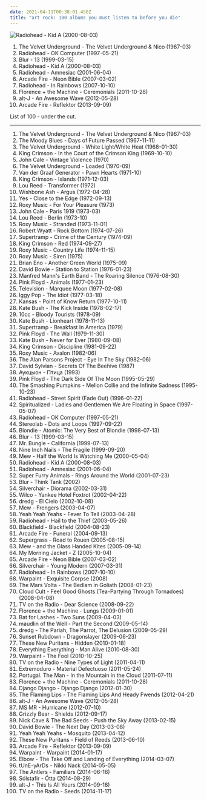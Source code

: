```yaml
---
date: 2021-04-11T00:38:01.458Z
title: "art rock: 100 albums you must listen to before you die"
---
```

![Radiohead - Kid A (2000-08-03)](http://coverartarchive.org/release/b13f061a-bd3c-3aaf-9a60-64a0c6f7aee5/2563832918-500.jpg "Radiohead - Kid A (2000-08-03)")
<ol class="albums">
<li data-cover="http://coverartarchive.org/release/e2820d3f-bf0f-440f-b327-0a9c32e280d8/11733996765-500.jpg" data-tags="60s, rock, classic rock" role="button">The Velvet Underground - The Velvet Underground & Nico (1967-03)</li>
<li data-cover="https://img.discogs.com/tqXnYlfINIcvurh1bdGgRyyXGy0=/fit-in/321x318/filters:strip_icc():format(jpeg):mode_rgb():quality(90)/discogs-images/R-3710459-1342392164-1799.jpeg.jpg" data-tags="alternative rock, alternative" role="button">Radiohead - OK Computer (1997-05-21)</li>
<li data-cover="http://coverartarchive.org/release/16a2fa8b-480e-3d58-8c42-684b9bec1493/7940071006-500.jpg" data-tags="britpop" role="button">Blur - 13 (1999-03-15)</li>
<li data-cover="http://coverartarchive.org/release/b13f061a-bd3c-3aaf-9a60-64a0c6f7aee5/2563832918-500.jpg" data-tags="electronic, alternative, experimental" role="button">Radiohead - Kid A (2000-08-03)</li>
<li data-cover="http://coverartarchive.org/release/d3f9b159-8eeb-4820-a258-19cc1ebfc770/7629533443-500.jpg" data-tags="alternative, electronic, experimental" role="button">Radiohead - Amnesiac (2001-06-04)</li>
<li data-cover="http://coverartarchive.org/release/e9d5f43f-826f-3a52-8890-084d0863d687/2096303717-500.jpg" data-tags="indie rock, indie" role="button">Arcade Fire - Neon Bible (2007-03-02)</li>
<li data-cover="http://coverartarchive.org/release/ea92a194-2d60-35c7-9d56-0e1dba20cd45/8141643246-500.jpg" data-tags="alternative, alternative rock" role="button">Radiohead - In Rainbows (2007-10-10)</li>
<li data-cover="http://coverartarchive.org/release/c4cd4554-e6c2-4474-9e03-305b586007a1/17890002299-500.jpg" data-tags="indie, female vocalists" role="button">Florence + the Machine - Ceremonials (2011-10-28)</li>
<li data-cover="http://coverartarchive.org/release/9421c67a-9e28-4e75-bc20-c1424c7510ea/17153963887-500.jpg" data-tags="indie" role="button">alt-J - An Awesome Wave (2012-05-28)</li>
<li data-cover="http://coverartarchive.org/release/660b4600-6d15-46c7-986b-650c26b97ddf/11070767669-500.jpg" data-tags="indie rock" role="button">Arcade Fire - Reflektor (2013-09-09)</li>
</ol>
List of 100 - under the cut.
<!-- more -->

_________________

<ol class="albums">
<li data-cover="http://coverartarchive.org/release/e2820d3f-bf0f-440f-b327-0a9c32e280d8/11733996765-500.jpg" data-tags="60s, rock, classic rock" role="button">
The Velvet Underground - The Velvet Underground & Nico (1967-03)
</li>
<li data-cover="http://coverartarchive.org/release/f3bdf87d-550b-3f8e-b8f1-81a62d051a84/7926647371-500.jpg" data-tags="classic rock, progressive rock" role="button">
The Moody Blues - Days of Future Passed (1967-11-11)
</li>
<li data-cover="http://coverartarchive.org/release/cad3294a-3ea9-3e0e-a426-fe9862571e34/15465460977-500.jpg" data-tags="proto-punk, 60s, rock, noise rock" role="button">
The Velvet Underground - White Light/White Heat (1968-01-30)
</li>
<li data-cover="https://img.discogs.com/2XB2Zi6X6y9GAL_b399rTFYIta4=/fit-in/600x738/filters:strip_icc():format(jpeg):mode_rgb():quality(90)/discogs-images/R-8744584-1494946548-1401.jpeg.jpg" data-tags="progressive rock" role="button">
King Crimson - In the Court of the Crimson King (1969-10-10)
</li>
<li data-cover="https://img.discogs.com/mEZJWBt4ebrznwBCtifb0xeE8Pw=/fit-in/600x596/filters:strip_icc():format(jpeg):mode_rgb():quality(90)/discogs-images/R-10470208-1498082862-7740.jpeg.jpg" data-tags="rock, art rock" role="button">
John Cale - Vintage Violence (1970)
</li>
<li data-cover="http://coverartarchive.org/release/3645588f-cdcf-4746-97ac-da059d332010/4529718708-500.jpg" data-tags="70s, classic rock" role="button">
The Velvet Underground - Loaded (1970-09)
</li>
<li data-cover="http://coverartarchive.org/release/e2e770dc-b6f2-4a94-94eb-54520a892790/26840491839-500.jpg" data-tags="progressive rock" role="button">
Van der Graaf Generator - Pawn Hearts (1971-10)
</li>
<li data-cover="https://img.discogs.com/ipi1FURUBo-S6Zw4R6AWF9TadkE=/fit-in/562x564/filters:strip_icc():format(jpeg):mode_rgb():quality(90)/discogs-images/R-6327265-1416567767-6279.jpeg.jpg" data-tags="progressive rock" role="button">
King Crimson - Islands (1971-12-03)
</li>
<li data-cover="https://img.discogs.com/3OgnlZKNZ7-mZooFLllAA3hHYIA=/fit-in/500x500/filters:strip_icc():format(jpeg):mode_rgb():quality(90)/discogs-images/R-3635183-1338244251-7631.jpeg.jpg" data-tags="70s, rock, glam rock" role="button">
Lou Reed - Transformer (1972)
</li>
<li data-cover="https://img.discogs.com/IkuVyF5le_aG2neyEscSuSPmMXI=/fit-in/500x495/filters:strip_icc():format(jpeg):mode_rgb():quality(90)/discogs-images/R-1520895-1225746667.jpeg.jpg" data-tags="progressive rock, classic rock" role="button">
Wishbone Ash - Argus (1972-04-28)
</li>
<li data-cover="http://coverartarchive.org/release/2b9b5b13-5639-4645-b89b-e5ea555f9a65/7295017114-500.jpg" data-tags="progressive rock" role="button">
Yes - Close to the Edge (1972-09-13)
</li>
<li data-cover="http://coverartarchive.org/release/6d4932d4-c81a-3438-97f1-fac6e8902712/6802461026-500.jpg" data-tags="glam rock, 70s, art rock" role="button">
Roxy Music - For Your Pleasure (1973)
</li>
<li data-cover="http://coverartarchive.org/release/89355b1f-40af-339d-b873-bfff6c53a3e8/10012036324-500.jpg" data-tags="70s" role="button">
John Cale - Paris 1919 (1973-03)
</li>
<li data-cover="http://coverartarchive.org/release/1bbac75e-ce53-4508-9096-54415e9a1177/4584669129-500.jpg" data-tags="70s" role="button">
Lou Reed - Berlin (1973-10)
</li>
<li data-cover="http://coverartarchive.org/release/9e443dc7-20c5-4eb4-9b4d-da1c9990cf12/28324691679-500.jpg" data-tags="70s" role="button">
Roxy Music - Stranded (1973-11-01)
</li>
<li data-cover="https://img.discogs.com/czqU1jrdapBl3Nyn8TpYMMikluc=/fit-in/600x591/filters:strip_icc():format(jpeg):mode_rgb():quality(90)/discogs-images/R-1894116-1341371157-1563.jpeg.jpg" data-tags="progressive rock" role="button">
Robert Wyatt - Rock Bottom (1974-07-26)
</li>
<li data-cover="http://coverartarchive.org/release/9f33a793-2ca8-47e4-8efe-daa5bd03ff8f/5183196329-500.jpg" data-tags="progressive rock, classic rock" role="button">
Supertramp - Crime of the Century (1974-09)
</li>
<li data-cover="http://coverartarchive.org/release/b75af773-cd7b-4470-8446-af8aa89a24ae/3114542174-500.jpg" data-tags="progressive rock" role="button">
King Crimson - Red (1974-09-27)
</li>
<li data-cover="http://coverartarchive.org/release/3fec9754-a836-3ed6-acc3-4333b057684b/5896624158-500.jpg" data-tags="glam rock, 70s" role="button">
Roxy Music - Country Life (1974-11-15)
</li>
<li data-cover="https://img.discogs.com/9ivDdU1RMuE8NdipVBpDpf0bok0=/fit-in/598x593/filters:strip_icc():format(jpeg):mode_rgb():quality(90)/discogs-images/R-7911286-1454884459-7960.jpeg.jpg" data-tags="70s" role="button">
Roxy Music - Siren (1975)
</li>
<li data-cover="http://coverartarchive.org/release/edb5b432-6f54-41e5-af58-07d31668ef3a/11436345573-500.jpg" data-tags="ambient" role="button">
Brian Eno - Another Green World (1975-09)
</li>
<li data-cover="https://via.placeholder.com/450" data-tags="70s, rock" role="button">
David Bowie - Station to Station (1976-01-23)
</li>
<li data-cover="http://coverartarchive.org/release/1b884c85-3108-4454-b61b-71d04584908d/15369667898-500.jpg" data-tags="progressive rock" role="button">
Manfred Mann's Earth Band - The Roaring Silence (1976-08-30)
</li>
<li data-cover="http://coverartarchive.org/release/32f76eef-5004-3e80-bdf8-912298896134/14402610216-500.jpg" data-tags="progressive rock" role="button">
Pink Floyd - Animals (1977-01-23)
</li>
<li data-cover="http://coverartarchive.org/release/5fb363d1-3bee-44ce-acfc-43fdb0d7c4aa/2761546755-500.jpg" data-tags="post-punk, 70s" role="button">
Television - Marquee Moon (1977-02-08)
</li>
<li data-cover="http://coverartarchive.org/release/31881496-3666-3b76-bdda-b24db24178ae/23464146422-500.jpg" data-tags="post-punk" role="button">
Iggy Pop - The Idiot (1977-03-18)
</li>
<li data-cover="https://img.discogs.com/D2RQsNF6Xy4pLu5F_T1HU31r7AY=/fit-in/600x600/filters:strip_icc():format(jpeg):mode_rgb():quality(90)/discogs-images/R-2844673-1303658387.jpeg.jpg" data-tags="progressive rock, classic rock" role="button">
Kansas - Point of Know Return (1977-10-11)
</li>
<li data-cover="https://img.discogs.com/VRMb3RLFAY9udhH7Cg_XN6mNcVA=/fit-in/597x600/filters:strip_icc():format(jpeg):mode_rgb():quality(90)/discogs-images/R-3089864-1338821720-9527.jpeg.jpg" data-tags="70s, female vocalists" role="button">
Kate Bush - The Kick Inside (1978-02-17)
</li>
<li data-cover="https://img.discogs.com/eKyD2-ZBycypcyQ0peEp-iOkslc=/fit-in/480x480/filters:strip_icc():format(jpeg):mode_rgb():quality(90)/discogs-images/R-1429831-1219019793.jpeg.jpg" data-tags="classic rock, uk, pop rock, england, art rock, manchester, reggae rock, mercury records, north west, property, good times records 98" role="button">
10cc - Bloody Tourists (1978-09)
</li>
<li data-cover="http://coverartarchive.org/release/534be3cd-3c61-3884-a163-7db874fb3245/17091003030-500.jpg" data-tags="70s, female vocalists, art rock" role="button">
Kate Bush - Lionheart (1978-11-13)
</li>
<li data-cover="http://coverartarchive.org/release/d779ab27-4095-4ad9-9663-d4ffd567aa4e/7238834741-500.jpg" data-tags="classic rock, progressive rock, 70s" role="button">
Supertramp - Breakfast In America (1979)
</li>
<li data-cover="http://coverartarchive.org/release/d4611812-e7cd-42bf-885a-b1cea9fd52bc/9371075020-500.jpg" data-tags="progressive rock" role="button">
Pink Floyd - The Wall (1979-11-30)
</li>
<li data-cover="http://coverartarchive.org/release/734874d5-5ab2-33b6-b2f7-5151a86278a3/13395677289-500.jpg" data-tags="80s, female vocalists" role="button">
Kate Bush - Never for Ever (1980-09-08)
</li>
<li data-cover="http://coverartarchive.org/release/ecf82f9a-390a-30f6-8301-0679c0cfdc9a/27315801337-500.jpg" data-tags="progressive rock" role="button">
King Crimson - Discipline (1981-09-22)
</li>
<li data-cover="http://coverartarchive.org/release/090700a7-0ec5-41bb-b970-52e6aa47b755/16567307250-500.jpg" data-tags="80s" role="button">
Roxy Music - Avalon (1982-06)
</li>
<li data-cover="https://img.discogs.com/kR8ak2Y6gJmX8bjyFMp7YY1UwUY=/fit-in/600x604/filters:strip_icc():format(jpeg):mode_rgb():quality(90)/discogs-images/R-9480169-1481315751-1211.jpeg.jpg" data-tags="progressive rock" role="button">
The Alan Parsons Project - Eye In The Sky (1982-06)
</li>
<li data-cover="https://img.discogs.com/3y1hHqQsggU7DxoBd6OVU2hGALE=/fit-in/200x196/filters:strip_icc():format(jpeg):mode_rgb():quality(90)/discogs-images/R-1993054-1257289377.jpeg.jpg" data-tags="80s, ambient" role="button">
David Sylvian - Secrets Of The Beehive (1987)
</li>
<li data-cover="http://coverartarchive.org/release/7cf2a8c6-f2fb-4f99-a316-d9fbb8044667/9283951283-500.jpg" data-tags="psychedelic" role="button">
Аукцыон - Птица (1993)
</li>
<li data-cover="http://coverartarchive.org/release/24ce2ec1-7b23-32f8-a92c-c576e054159b/16049538493-500.jpg" data-tags="progressive rock" role="button">
Pink Floyd - The Dark Side Of The Moon (1995-05-29)
</li>
<li data-cover="http://coverartarchive.org/release/e4c0a2dc-49cb-382b-9bb3-a40d09669583/14335985988-500.jpg" data-tags="alternative rock" role="button">
The Smashing Pumpkins - Mellon Collie and the Infinite Sadness (1995-10-23)
</li>
<li data-cover="https://img.discogs.com/ETn1Oxqi2diFlex2Qo6tCPRtAaM=/fit-in/599x526/filters:strip_icc():format(jpeg):mode_rgb():quality(90)/discogs-images/R-1818272-1264395745.jpeg.jpg" data-tags="radiohead" role="button">
Radiohead - Street Spirit (Fade Out) (1996-01-22)
</li>
<li data-cover="http://coverartarchive.org/release/a74bf5c1-7a8d-302b-9fe0-de4cd596a3e7/19716414556-500.jpg" data-tags="space rock" role="button">
Spiritualized - Ladies and Gentlemen We Are Floating in Space (1997-05-07)
</li>
<li data-cover="https://img.discogs.com/tqXnYlfINIcvurh1bdGgRyyXGy0=/fit-in/321x318/filters:strip_icc():format(jpeg):mode_rgb():quality(90)/discogs-images/R-3710459-1342392164-1799.jpeg.jpg" data-tags="alternative rock, alternative" role="button">
Radiohead - OK Computer (1997-05-21)
</li>
<li data-cover="http://coverartarchive.org/release/ac08220a-ca91-3c93-b31b-b231270773af/11622727078-500.jpg" data-tags="lounge, electronic, post-rock" role="button">
Stereolab - Dots and Loops (1997-09-22)
</li>
<li data-cover="http://coverartarchive.org/release/39727bac-11f4-4394-8f61-9f5a97b950fe/11824714012-500.jpg" data-tags="western" role="button">
Blondie - Atomic: The Very Best of Blondie (1998-07-13)
</li>
<li data-cover="http://coverartarchive.org/release/16a2fa8b-480e-3d58-8c42-684b9bec1493/7940071006-500.jpg" data-tags="britpop" role="button">
Blur - 13 (1999-03-15)
</li>
<li data-cover="https://img.discogs.com/2IA5yrIj8GHvH5q6RKsJmqdUnkc=/fit-in/400x400/filters:strip_icc():format(jpeg):mode_rgb():quality(90)/discogs-images/R-3592559-1336582958-8440.jpeg.jpg" data-tags="experimental, avant-garde, mike patton" role="button">
Mr. Bungle - California (1999-07-13)
</li>
<li data-cover="http://coverartarchive.org/release/e736471c-5ff3-40f2-b825-babd721701ac/15660207415-500.jpg" data-tags="industrial rock" role="button">
Nine Inch Nails - The Fragile (1999-09-20)
</li>
<li data-cover="http://coverartarchive.org/release/4e4523bd-c035-4f79-a031-9055e06970fb/26379919825-500.jpg" data-tags="indie, pop, rock, danish, somehow very nostalgic" role="button">
Mew - Half the World Is Watching Me (2000-05-04)
</li>
<li data-cover="http://coverartarchive.org/release/b13f061a-bd3c-3aaf-9a60-64a0c6f7aee5/2563832918-500.jpg" data-tags="electronic, alternative, experimental" role="button">
Radiohead - Kid A (2000-08-03)
</li>
<li data-cover="http://coverartarchive.org/release/d3f9b159-8eeb-4820-a258-19cc1ebfc770/7629533443-500.jpg" data-tags="alternative, electronic, experimental" role="button">
Radiohead - Amnesiac (2001-06-04)
</li>
<li data-cover="https://img.discogs.com/0f36ac86c54fe502a205affaefeae52f092904f2/images/spacer.gif" data-tags="00s, welsh, indie" role="button">
Super Furry Animals - Rings Around the World (2001-07-23)
</li>
<li data-cover="https://img.discogs.com/JYweVK-MP3wZ3FKa9znVYZ8HtjU=/fit-in/600x597/filters:strip_icc():format(jpeg):mode_rgb():quality(90)/discogs-images/R-665319-1214141347.jpeg.jpg" data-tags="britpop" role="button">
Blur - Think Tank (2002)
</li>
<li data-cover="http://coverartarchive.org/release/5ea658ac-c9d0-45dc-8031-be49540841e7/2955563473-500.jpg" data-tags="alternative rock, rock" role="button">
Silverchair - Diorama (2002-03-31)
</li>
<li data-cover="http://coverartarchive.org/release/667f92d8-2ea5-49fd-914b-54f955622ea9/3636036495-500.jpg" data-tags="indie, alt-country" role="button">
Wilco - Yankee Hotel Foxtrot (2002-04-22)
</li>
<li data-cover="http://coverartarchive.org/release/2ed4fd06-90a9-3441-83be-737236425347/11854737364-500.jpg" data-tags="progressive rock" role="button">
dredg - El Cielo (2002-10-08)
</li>
<li data-cover="https://img.discogs.com/AnM9UOh8nyaKFJgg_VwWz7wRbJw=/fit-in/600x601/filters:strip_icc():format(jpeg):mode_rgb():quality(90)/discogs-images/R-1467098-1576333416-9295.jpeg.jpg" data-tags="indie, danish, rock" role="button">
Mew - Frengers (2003-04-07)
</li>
<li data-cover="http://coverartarchive.org/release/ce74eeee-8e30-34db-addd-5ea135500e2e/5835206005-500.jpg" data-tags="indie rock, indie, rock" role="button">
Yeah Yeah Yeahs - Fever To Tell (2003-04-28)
</li>
<li data-cover="http://coverartarchive.org/release/60f36c0c-cdcc-34e5-a055-bc3c1843140d/6496042557-500.jpg" data-tags="alternative rock, alternative" role="button">
Radiohead - Hail to the Thief (2003-05-26)
</li>
<li data-cover="https://img.discogs.com/YtYOqYAq5qrCcZYCl7Jzex09Js8=/fit-in/600x540/filters:strip_icc():format(jpeg):mode_rgb():quality(90)/discogs-images/R-937391-1566141203-9309.jpeg.jpg" data-tags="progressive rock" role="button">
Blackfield - Blackfield (2004-08-23)
</li>
<li data-cover="http://coverartarchive.org/release/26cdc327-38f2-4200-b5dc-f2fa0e13fcfe/1189320642-500.jpg" data-tags="indie rock" role="button">
Arcade Fire - Funeral (2004-09-13)
</li>
<li data-cover="https://via.placeholder.com/450" data-tags="rock, alternative, britpop, indie" role="button">
Supergrass - Road to Rouen (2005-08-15)
</li>
<li data-cover="http://coverartarchive.org/release/d8e64927-2ed5-38b7-82c6-3f02ce624598/22167976638-500.jpg" data-tags="indie, indie rock" role="button">
Mew - and the Glass Handed Kites (2005-09-14)
</li>
<li data-cover="https://img.discogs.com/HMwX-vG8imndd3_mYsdVGDNwv_o=/fit-in/500x497/filters:strip_icc():format(jpeg):mode_rgb():quality(90)/discogs-images/R-2463207-1318871638.jpeg.jpg" data-tags="indie, indie rock" role="button">
My Morning Jacket - Z (2005-10-04)
</li>
<li data-cover="http://coverartarchive.org/release/e9d5f43f-826f-3a52-8890-084d0863d687/2096303717-500.jpg" data-tags="indie rock, indie" role="button">
Arcade Fire - Neon Bible (2007-03-02)
</li>
<li data-cover="https://img.discogs.com/kcWhkV979DH6Nda6ysKEhM_h_uA=/fit-in/600x554/filters:strip_icc():format(jpeg):mode_rgb():quality(90)/discogs-images/R-1099905-1532793292-3827.jpeg.jpg" data-tags="rock, alternative rock, alternative" role="button">
Silverchair - Young Modern (2007-03-31)
</li>
<li data-cover="http://coverartarchive.org/release/ea92a194-2d60-35c7-9d56-0e1dba20cd45/8141643246-500.jpg" data-tags="alternative, alternative rock" role="button">
Radiohead - In Rainbows (2007-10-10)
</li>
<li data-cover="https://img.discogs.com/G72yNChHS4FTutFos6i2s-qdczM=/fit-in/550x550/filters:strip_icc():format(jpeg):mode_rgb():quality(90)/discogs-images/R-1780771-1383957457-6165.jpeg.jpg" data-tags="psychedelic rock" role="button">
Warpaint - Exquisite Corpse (2008)
</li>
<li data-cover="https://via.placeholder.com/450" data-tags="progressive rock" role="button">
The Mars Volta - The Bedlam in Goliath (2008-01-23)
</li>
<li data-cover="http://coverartarchive.org/release/3d1e2666-2609-414f-9a88-cd0ab15186bd/11408773160-500.jpg" data-tags="indie, experimental, indie pop, indie rock, baroque pop, art rock, tea" role="button">
Cloud Cult - Feel Good Ghosts (Tea-Partying Through Tornadoes) (2008-04-08)
</li>
<li data-cover="http://coverartarchive.org/release/746067ad-88f0-4426-b5a5-7313b186488c/22393792907-500.jpg" data-tags="indie, indie rock, alternative, experimental" role="button">
TV on the Radio - Dear Science (2008-09-22)
</li>
<li data-cover="http://coverartarchive.org/release/11572329-7330-36eb-bcfb-787987c783be/9704570995-500.jpg" data-tags="indie" role="button">
Florence + the Machine - Lungs (2009-01-01)
</li>
<li data-cover="http://coverartarchive.org/release/1589c9ec-b9d8-30e6-8f0c-57dd7c52ec35/8202001315-500.jpg" data-tags="alternative, atmospheric" role="button">
Bat for Lashes - Two Suns (2009-04-03)
</li>
<li data-cover="https://img.discogs.com/jQ6TsR209e8xdbcgSwuSWqfZ6h4=/fit-in/599x599/filters:strip_icc():format(jpeg):mode_rgb():quality(90)/discogs-images/R-3447640-1330765456.jpeg.jpg" data-tags="progressive rock, art rock" role="button">
maudlin of the Well - Part the Second (2009-05-14)
</li>
<li data-cover="http://coverartarchive.org/release/bdf30a42-404a-46ec-aa4e-6bc0f3ca519c/4766492813-500.jpg" data-tags="progressive rock" role="button">
dredg - The Pariah, The Parrot, The Delusion (2009-05-29)
</li>
<li data-cover="http://coverartarchive.org/release/3256f5bb-0bb1-4ac4-b581-43803afd0573/18799589016-500.jpg" data-tags="indie rock, rock" role="button">
Sunset Rubdown - Dragonslayer (2009-06-23)
</li>
<li data-cover="http://coverartarchive.org/release/55346c1d-b6fb-4ea3-a6a2-4e6e369249b5/15606813797-500.jpg" data-tags="experimental" role="button">
These New Puritans - Hidden (2010-01-18)
</li>
<li data-cover="http://coverartarchive.org/release/afce7c95-e230-450c-a684-fc048bb55844/17749408084-500.jpg" data-tags="indie" role="button">
Everything Everything - Man Alive (2010-08-30)
</li>
<li data-cover="https://img.discogs.com/iyNfvflk9g5dK8cwVCrBIyFfNyg=/fit-in/600x530/filters:strip_icc():format(jpeg):mode_rgb():quality(90)/discogs-images/R-2511029-1459303667-7250.jpeg.jpg" data-tags="psychedelic rock" role="button">
Warpaint - The Fool (2010-10-25)
</li>
<li data-cover="https://via.placeholder.com/450" data-tags="indie, indie rock, alternative" role="button">
TV on the Radio - Nine Types of Light (2011-04-11)
</li>
<li data-cover="http://coverartarchive.org/release/3b851ecb-0355-4663-918b-0354ab88e982/15292116724-500.jpg" data-tags="alternative rock, progressive rock, art rock, trr" role="button">
Extremoduro - Material Defectuoso (2011-05-24)
</li>
<li data-cover="http://coverartarchive.org/release/6685b742-d51c-44e8-aaf9-795f82968949/24693850094-500.jpg" data-tags="indie rock, psychedelic rock" role="button">
Portugal. The Man - In the Mountain in the Cloud (2011-07-11)
</li>
<li data-cover="http://coverartarchive.org/release/c4cd4554-e6c2-4474-9e03-305b586007a1/17890002299-500.jpg" data-tags="indie, female vocalists" role="button">
Florence + the Machine - Ceremonials (2011-10-28)
</li>
<li data-cover="http://coverartarchive.org/release/ecfddb21-48c1-44b3-8918-365403b6459a/1802907186-500.jpg" data-tags="indie pop, indie rock, indietronica" role="button">
Django Django - Django Django (2012-01-30)
</li>
<li data-cover="http://coverartarchive.org/release/649641fb-a220-4ca6-ac26-a41e94bf1ed5/1067679953-500.jpg" data-tags="noise, noise rock, experimental rock, psychedelic, noise pop, acid, art rock, psychedelic rock, collaboration, drugs, neo-psychedelia, bella union, warner bros records, warner bros, record store day 2012" role="button">
The Flaming Lips - The Flaming Lips And Heady Fwends (2012-04-21)
</li>
<li data-cover="http://coverartarchive.org/release/9421c67a-9e28-4e75-bc20-c1424c7510ea/17153963887-500.jpg" data-tags="indie" role="button">
alt-J - An Awesome Wave (2012-05-28)
</li>
<li data-cover="http://coverartarchive.org/release/bfc27532-4d55-4232-8948-efcda137c0c7/9165352669-500.jpg" data-tags="alternative, female vocalists, post-rock, art rock, 10s, radioeins" role="button">
MS MR - Hurricane (2012-07-10)
</li>
<li data-cover="http://coverartarchive.org/release/b0b64ca6-5bc7-4ced-a6a0-7ca8563d36ea/2032948233-500.jpg" data-tags="indie rock" role="button">
Grizzly Bear - Shields (2012-09-17)
</li>
<li data-cover="http://coverartarchive.org/release/32d91075-4857-4d10-9c39-f8531caeaa2b/2962749999-500.jpg" data-tags="2010s, art rock" role="button">
Nick Cave & The Bad Seeds - Push the Sky Away (2013-02-15)
</li>
<li data-cover="https://img.discogs.com/V_STfB_m_scgM-72C1Ra0r3UL4I=/fit-in/600x594/filters:strip_icc():format(jpeg):mode_rgb():quality(90)/discogs-images/R-465476-1435594411-1443.jpeg.jpg" data-tags="rock" role="button">
David Bowie - The Next Day (2013-03-08)
</li>
<li data-cover="http://coverartarchive.org/release/ceca711f-d1e9-4a2c-a9a5-cda00ad69913/8837325940-500.jpg" data-tags="indie rock" role="button">
Yeah Yeah Yeahs - Mosquito (2013-04-12)
</li>
<li data-cover="http://coverartarchive.org/release/8ab4b100-332f-4588-a8f7-1a909409dc62/4369409182-500.jpg" data-tags="post-rock" role="button">
These New Puritans - Field of Reeds (2013-06-10)
</li>
<li data-cover="http://coverartarchive.org/release/660b4600-6d15-46c7-986b-650c26b97ddf/11070767669-500.jpg" data-tags="indie rock" role="button">
Arcade Fire - Reflektor (2013-09-09)
</li>
<li data-cover="http://coverartarchive.org/release/cbe0a818-aac1-45b4-9ca5-8f19d5666273/5966164242-500.jpg" data-tags="indie, dream pop, trip-hop, shoegaze, psychedelic rock, neo-psychedelia" role="button">
Warpaint - Warpaint (2014-01-17)
</li>
<li data-cover="http://coverartarchive.org/release/29456596-9161-443d-8702-f8bd555b8ca8/24814615209-500.jpg" data-tags="alternative, progressive rock, fiction records" role="button">
Elbow - The Take Off and Landing of Everything (2014-03-07)
</li>
<li data-cover="https://img.discogs.com/X4BPyuwih9Ftjun2RLU7v5627hA=/fit-in/450x450/filters:strip_icc():format(jpeg):mode_rgb():quality(90)/discogs-images/R-5659142-1399187504-3176.jpeg.jpg" data-tags="experimental" role="button">
tUnE-yArDs - Nikki Nack (2014-05-05)
</li>
<li data-cover="http://coverartarchive.org/release/0d1c75bc-5953-40da-99b3-9491d03cf424/9366881296-500.jpg" data-tags="dream pop, indie rock" role="button">
The Antlers - Familiars (2014-06-16)
</li>
<li data-cover="http://coverartarchive.org/release/c05d597d-083c-4b49-a8d1-7782f030435b/16454252263-500.jpg" data-tags="post-rock" role="button">
Sólstafir - Ótta (2014-08-29)
</li>
<li data-cover="http://coverartarchive.org/release/8f88b648-658c-4419-9d15-138c9d6d40c1/7480709015-500.jpg" data-tags="electronic, indie, 2010s" role="button">
alt-J - This Is All Yours (2014-09-18)
</li>
<li data-cover="http://coverartarchive.org/release/539c942b-4eb8-40b7-bd05-f6d927fcb147/8947007068-500.jpg" data-tags="indie rock" role="button">
TV on the Radio - Seeds (2014-11-17)
</li>
</ol>